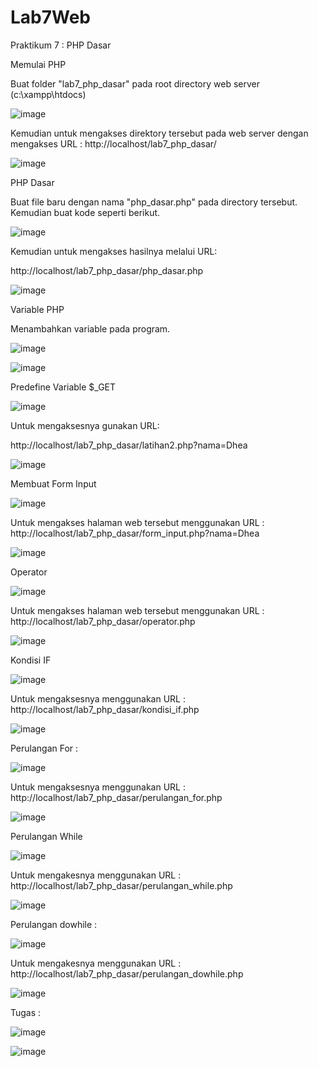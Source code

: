 # Lab7Web
Praktikum 7 : PHP Dasar

Memulai PHP

Buat folder "lab7_php_dasar" pada root directory web server (c:\xampp\htdocs)

![image](https://user-images.githubusercontent.com/56398506/117959902-a7d88680-b346-11eb-9e5a-8c81e1504a02.png)

Kemudian untuk mengakses direktory tersebut pada web server dengan mengakses URL :  http://localhost/lab7_php_dasar/ 

![image](https://user-images.githubusercontent.com/56398506/117959994-c179ce00-b346-11eb-99be-cabce8b2175a.png)

PHP Dasar 

Buat file baru dengan nama "php_dasar.php" pada directory tersebut. Kemudian buat  kode seperti berikut.

![image](https://user-images.githubusercontent.com/56398506/117960062-d2c2da80-b346-11eb-95c5-a28889be4c3c.png)

Kemudian untuk mengakses hasilnya melalui URL:

http://localhost/lab7_php_dasar/php_dasar.php 

![image](https://user-images.githubusercontent.com/56398506/117960141-e79f6e00-b346-11eb-806f-b2933ea79cae.png)

Variable PHP 

Menambahkan variable pada program.

![image](https://user-images.githubusercontent.com/56398506/117960214-fab23e00-b346-11eb-8e4a-10d1c5c4facd.png)

![image](https://user-images.githubusercontent.com/56398506/117960249-030a7900-b347-11eb-8712-9544ca222e5d.png)

Predefine Variable $_GET

![image](https://user-images.githubusercontent.com/56398506/117960292-0bfb4a80-b347-11eb-8dbd-ac1b722e36f6.png)

Untuk mengaksesnya gunakan URL:  

http://localhost/lab7_php_dasar/latihan2.php?nama=Dhea 

![image](https://user-images.githubusercontent.com/56398506/117960363-1c132a00-b347-11eb-8adb-f02683f2e790.png)

Membuat Form Input

![image](https://user-images.githubusercontent.com/56398506/117960412-26cdbf00-b347-11eb-9ead-b22741667550.png)

Untuk mengakses halaman web tersebut menggunakan URL : http://localhost/lab7_php_dasar/form_input.php?nama=Dhea 

![image](https://user-images.githubusercontent.com/56398506/117960503-3e0cac80-b347-11eb-8b21-c885a7ad31c8.png)

Operator

![image](https://user-images.githubusercontent.com/56398506/117960529-46fd7e00-b347-11eb-8971-1545b38a2d7f.png)

Untuk mengakses halaman web tersebut menggunakan URL : http://localhost/lab7_php_dasar/operator.php

![image](https://user-images.githubusercontent.com/56398506/117960584-554b9a00-b347-11eb-91df-100fa7a5aad3.png)

Kondisi IF

![image](https://user-images.githubusercontent.com/56398506/117960623-60062f00-b347-11eb-957f-c93cf724c64b.png)

Untuk mengaksesnya menggunakan URL : http://localhost/lab7_php_dasar/kondisi_if.php

![image](https://user-images.githubusercontent.com/56398506/117960686-7318ff00-b347-11eb-9db0-b9ef0a53859c.png)

Perulangan For :

![image](https://user-images.githubusercontent.com/56398506/117960730-7f9d5780-b347-11eb-94d7-d7850d733091.png)

Untuk mengaksesnya menggunakan URL : http://localhost/lab7_php_dasar/perulangan_for.php 

![image](https://user-images.githubusercontent.com/56398506/117960778-92179100-b347-11eb-8350-3b96e933be5e.png)

Perulangan While 

![image](https://user-images.githubusercontent.com/56398506/117960821-9c398f80-b347-11eb-9f55-845d0ff19f49.png)

Untuk mengakesnya menggunakan URL : http://localhost/lab7_php_dasar/perulangan_while.php

![image](https://user-images.githubusercontent.com/56398506/117960903-b4111380-b347-11eb-8cca-843b1abca7d0.png)

Perulangan dowhile :

![image](https://user-images.githubusercontent.com/56398506/117960940-bd9a7b80-b347-11eb-9763-06a2069f8e6b.png)

Untuk mengakesnya menggunakan URL : http://localhost/lab7_php_dasar/perulangan_dowhile.php

![image](https://user-images.githubusercontent.com/56398506/117961003-cee38800-b347-11eb-895a-4ec524d3fb7a.png)

Tugas :

![image](https://user-images.githubusercontent.com/56398506/117961045-da36b380-b347-11eb-9867-fcd79d5764cc.png)

![image](https://user-images.githubusercontent.com/56398506/117961058-defb6780-b347-11eb-965d-9e78fcfc0a39.png)
